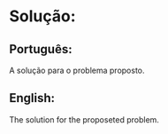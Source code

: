 # Solução:

## Português:

A solução para o problema proposto.

## English:

The solution for the proposeted problem.
